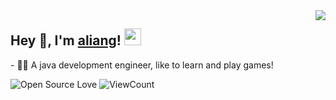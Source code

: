 <img align="right" src="https://github-readme-stats.vercel.app/api?username=imaliang&show_icons=true&hide_border=true&icon_color=586069&title_color=a0a9af">
<h2>  Hey 👋, I'm <a href="https://aliang.link" target="_blank">aliang</a>! <img src="https://user-images.githubusercontent.com/5679180/79618120-0daffb80-80be-11ea-819e-d2b0fa904d07.gif" width="27px"></h2>
<p>- 👨‍💻 A java development engineer, like to learn and play games! </p>

![Open Source Love](https://badges.frapsoft.com/os/v2/open-source.svg?v=103)
![ViewCount](https://views.whatilearened.today/views/github/imaliang/imaliang.svg?cache=remove)

